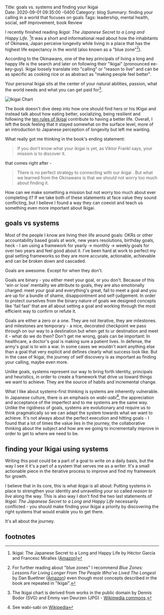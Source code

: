 Title: goals vs. systems and finding your Ikigai  
Date:   2020-09-01 09:35:00 -0400
Category: blog
Summary: finding your calling in a world that focuses on goals
Tags: leadership, mental health, social, self improvement, book Review

I recently finished reading _Ikigai: The Japanese Secret to a Long and Happy Life_. [^1]It was a short and informational read about how the inhabitants of Okinawa, Japan perceive longevity while  living in a place that has the highest life expectancy in the world (also known as a "blue zone"[^2]).

According to the Okinawans, one of the key principals of living a long and happy life is the search and later on following their "Ikigai" (pronounced ee-key-guy). Ikigai loosely translate into "calling" or "reason to live" and can be as specific as cooking rice or as abstract as "making people feel better". 

Your personal Ikigai sits at the center of your natural abilities, passion, what the world needs and what you can get paid for[^3]. 

![Ikigai Chart](https://slashproject.s3.amazonaws.com/img/post/ikigai.png)



The book doesn't dive deep into how one should find hers or his IKigai and instead talk about how eating better, socializing, being resilient and following the [ten rules of Ikigai](https://ikigaitribe.com/ikigai/the-10-rules-of-ikigai/) contribute to having a better life. Overall, I left the book feeling that it stayed somewhat on the surface level, more of an introduction to Japanese perception of longevity but left me wanting. 

What really got me thinking in the book's ending statement: 

> If you don’t know what your ikigai is yet, as Viktor Frankl says, your mission is to discover it.

that comes right after - 

> There is no perfect strategy to connecting with our ikigai . But what we learned from the Okinawans is that we should not worry too much about finding it. 

How can we make something a mission but not worry too much about ever completing it? If we take both of these statements at face value they sound conflicting, but I believe I found a way they can coexist and teach us something even more important about Ikigai.

## goals vs systems

Most of the people I know are living their life around goals: OKRs or other accountability based goals at work, new years resolutions, birthday goals, heck - I am using a framework for yearly → monthly → weekly goals for over two years and feel good about it. I've been hard at work to perfect my goal setting frameworks so they are more accurate, actionable, achievable and can be broken down and cascaded. 

Goals are awesome. Except for when they don't. 

Goals are binary - you either meet your goal, or you don't. Because of this 'win or lose' mentality we attribute to goals, they are also emotionally charged: meet your goal and everything's great, fail to meet a goal and you are up for a bundle of shame, disappointment and self-judgement. In order to protect ourselves from the binary nature of goals we designed concepts like 'fail fast' that are all about setting a goal and working through the most efficient way to confirm or refute it. 

Goals are either a zero or a one. They are not iterative, they are milestones. and milestones are temporary - a nice, decorated checkpoint we pass through on our way to a destination but when get to ur destination and meet it - what do we do then? Don't get me wrong, goals can be important: In healthcare, a doctor's goal is making sure a patient lives. In defense, the army's goal is to win a war. In some cases we wouldn't want anything else than a goal that very explicit and defines clearly what success look like. But in the case of Ikigai, the journey of self discovery is as important as finding your calling, maybe even more. 

Unlike goals, systems represent our way to bring forth identity, principals and heuristics, in order to create a framework that drive us toward  things we want to achieve. They are the source of habits and incremental change. 

What I like about systems-first thinking is systems are inherently vulnerable. In Japanese culture, there is an emphasis on _wabi-sabi_[^4], the appreciation and acceptance of the imperfect and to me systems are the same way. Unlike the rigidness of goals, systems are evolutionary and require us to think pragmatically so we can adapt the system towards what we want to achieve. It's not always about the perfect execution and hitting goals - I found that a lot of times the value lies in the journey, the collaborative thinking about the subject and how are we going to incrementally improve in order to get to where we need to be. 

## finding your Ikigai using systems

Writing this post could be a part of a goal to write on a daily basis, but the way I see it it's a part of a system that serves me as a writer. It's a small actionable piece in the iterative process to improve and find my framework for growth. 

I believe that in its core, this is what ikigai is all about: Putting systems in place to strengthen your identity and unravelling your so called _reason to live_ along the way. This is also way I don't find the two last statements of  _Ikigai: The Japanese Secret to a Long and Happy Life_ necessarily conflicted - you should make finding your Ikigai a priority by discovering the right systems that would enable you to get there.

It's all about the journey. 



## footnotes

[^1]: Ikigai: The Japanese Secret to a Long and Happy Life by Héctor García and Francesc Miralles ([Amazon](https://www.amazon.com/Ikigai-Japanese-Secret-Long-Happy-ebook/dp/B01NAG34EH))
[^2]: For further reading about "blue zones" I recommend _Blue Zones: Lessons For Living Longer From The People Who’ve Lived The Longest_ by Dan Buettner ([Amazon](https://www.amazon.com/Blue-Zones-Second-Lessons-Longest-ebook/dp/B007WL6D60)) even though most concepts described in the book are repeated in "Ikigai". 
[^3]: The Ikigai chart is derived from works in the public domain by Dennis Bodor (SVG) and Emmy van Deurzen (JPG) - [Wikimedia commons](https://commons.wikimedia.org/wiki/File:Ikigai-EN.svg). 

[^4]: See wabi-sabi on [Wikipedia](https://en.wikipedia.org/wiki/Wabi-sabi)
